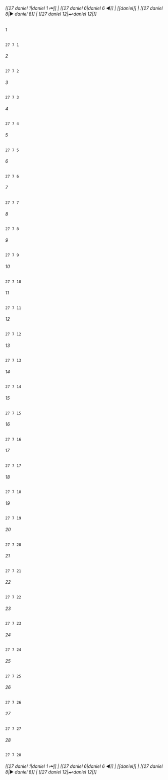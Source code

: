 
###### [[27 daniel 1|daniel 1 ⏮]] | [[27 daniel 6|daniel 6 ◀]] | [[daniel]] | [[27 daniel 8|▶ daniel 8]] | [[27 daniel 12|⏭ daniel 12|]]

###### 1
``` verse
27 7 1 
```
###### 2
``` verse
27 7 2 
```
###### 3
``` verse
27 7 3 
```
###### 4
``` verse
27 7 4 
```
###### 5
``` verse
27 7 5 
```
###### 6
``` verse
27 7 6 
```
###### 7
``` verse
27 7 7 
```
###### 8
``` verse
27 7 8 
```
###### 9
``` verse
27 7 9 
```
###### 10
``` verse
27 7 10 
```
###### 11
``` verse
27 7 11 
```
###### 12
``` verse
27 7 12 
```
###### 13
``` verse
27 7 13 
```
###### 14
``` verse
27 7 14 
```
###### 15
``` verse
27 7 15 
```
###### 16
``` verse
27 7 16 
```
###### 17
``` verse
27 7 17 
```
###### 18
``` verse
27 7 18 
```
###### 19
``` verse
27 7 19 
```
###### 20
``` verse
27 7 20 
```
###### 21
``` verse
27 7 21 
```
###### 22
``` verse
27 7 22 
```
###### 23
``` verse
27 7 23 
```
###### 24
``` verse
27 7 24 
```
###### 25
``` verse
27 7 25 
```
###### 26
``` verse
27 7 26 
```
###### 27
``` verse
27 7 27 
```
###### 28
``` verse
27 7 28 
```

###### [[27 daniel 1|daniel 1 ⏮]] | [[27 daniel 6|daniel 6 ◀]] | [[daniel]] | [[27 daniel 8|▶ daniel 8]] | [[27 daniel 12|⏭ daniel 12|]]

